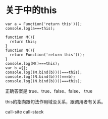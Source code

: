 # 关于中的this 

```
var a = Function('return this')();
console.log(a===this);

function M(){
  return this;
}
function N(){
  return Function('return this')();
}
console.log(M()===this);
var b ={};
console.log((M.bind(b))()===this);
console.log((N.bind(b))()===b);
console.log((N.bind(b))()===this);

```

正确答案是 true、true、false、false、 true

this的指向跟句法作用域没关系，跟调用者有关系。

call-site call-stack
